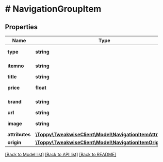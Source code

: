 # # NavigationGroupItem

## Properties

Name | Type | Description | Notes
------------ | ------------- | ------------- | -------------
**type** | **string** | Type of item | [optional]
**itemno** | **string** | Unique item number | [optional]
**title** | **string** | Title of item | [optional]
**price** | **float** | Price of item | [optional]
**brand** | **string** | Brand of item | [optional]
**url** | **string** | Url of item | [optional]
**image** | **string** | Image of item | [optional]
**attributes** | [**\Toppy\TweakwiseClient\Model\NavigationItemAttribute[]**](NavigationItemAttribute.md) |  | [optional]
**origin** | [**\Toppy\TweakwiseClient\Model\NavigationItemOrigin**](NavigationItemOrigin.md) |  | [optional]

[[Back to Model list]](../../README.md#models) [[Back to API list]](../../README.md#endpoints) [[Back to README]](../../README.md)
